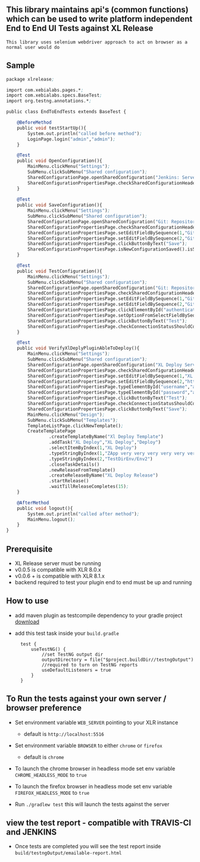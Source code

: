 ## This library maintains api's (common functions) which can be used to write platform independent End to End UI Tests against XL Release

    This library uses selenium webdriver approach to act on browser as a normal user would do 

## Sample

```ll
package xlrelease;

import com.xebialabs.pages.*;
import com.xebialabs.specs.BaseTest;
import org.testng.annotations.*;

public class EndToEndTests extends BaseTest {

    @BeforeMethod
    public void testStartUp(){
        System.out.println("called before method");
        LoginPage.login("admin","admin");
    }

    @Test
    public void OpenConfiguration(){
        MainMenu.clickMenu("Settings");
        SubMenu.clickSubMenu("Shared configuration");
        SharedConfigurationPage.openSharedConfiguration("Jenkins: Server");
        SharedConfigurationPropertiesPage.checkSharedConfigurationHeader("Jenkins");
    }
   
    @Test
    public void SaveConfiguration(){
        MainMenu.clickMenu("Settings");
        SubMenu.clickSubMenu("Shared configuration");
        SharedConfigurationPage.openSharedConfiguration("Git: Repository");
        SharedConfigurationPropertiesPage.checkSharedConfigurationHeader("Git");
        SharedConfigurationPropertiesPage.setEditFieldBySequence(1,"Git Title Name");
        SharedConfigurationPropertiesPage.setEditFieldBySequence(2,"Git Url");
        SharedConfigurationPropertiesPage.clickButtonByText("Save");
        SharedConfigurationPropertiesPage.isNewConfigurationSaved().isSharedConfigurationPageVisible("Git: Repository");
    }

    @Test
    public void TestConfiguration(){
        MainMenu.clickMenu("Settings");
        SubMenu.clickSubMenu("Shared configuration");
        SharedConfigurationPage.openSharedConfiguration("Git: Repository");
        SharedConfigurationPropertiesPage.checkSharedConfigurationHeader("Git");
        SharedConfigurationPropertiesPage.setEditFieldBySequence(1,"Git Title Name");
        SharedConfigurationPropertiesPage.setEditFieldBySequence(2,"Git Url");
        SharedConfigurationPropertiesPage.clickElementById("authenticationMethod"); // clicking the element so that select field will be visible on next step
        SharedConfigurationPropertiesPage.setOptionFromSelectFieldBySequence(1,"None");
        SharedConfigurationPropertiesPage.clickButtonByText("Test");
        SharedConfigurationPropertiesPage.checkConnectionStatusShouldContain("Can't connect");
    }

    @Test
    public void VerifyXlDeplyPluginAbleToDeploy(){
        MainMenu.clickMenu("Settings");
        SubMenu.clickSubMenu("Shared configuration");
        SharedConfigurationPage.openSharedConfiguration("XL Deploy Server");
        SharedConfigurationPropertiesPage.checkSharedConfigurationHeader("XL Deploy");
        SharedConfigurationPropertiesPage.setEditFieldBySequence(1,"XL Deploy");
        SharedConfigurationPropertiesPage.setEditFieldBySequence(2,"http://xl-deploy-nightly.xebialabs.com:4516/");
        SharedConfigurationPropertiesPage.typeElementById("username","admin");
        SharedConfigurationPropertiesPage.typeElementById("password","admin");
        SharedConfigurationPropertiesPage.clickButtonByText("Test");
        SharedConfigurationPropertiesPage.checkConnectionStatusShouldContain("XL Deploy Server is available");
        SharedConfigurationPropertiesPage.clickButtonByText("Save");
        MainMenu.clickMenu("Design");
        SubMenu.clickSubMenu("Templates");
        TemplateListPage.clickNewTemplate();
        CreateTemplatePage
                .createTemplateByName("Xl Deploy Template")
                .addTask("XL Deploy","XL Deploy","Deploy")
                .selectItemByIndex(1,"XL Deploy")
                .typeStringByIndex(1,"ZApp very very very very very very very very very very very very very very very very very very very very very very very very very very very very very long string/1.0")
                .typeStringByIndex(2,"TestDirEnv/Env2")
                .closeTaskDetails()
                .newReleaseFromTemplate()
                .createReleaseByName("XL Deploy Release")
                .startRelease()
                .waitTillReleaseCompletes(15);
    }

    @AfterMethod
    public void logout(){
        System.out.println("called after method");
        MainMenu.logout();
    }
}
```
    
## Prerequisite 

 - XL Release server must be running
 - v0.0.5 is compatible with XLR 8.0.x
 - v0.0.6 + is compatible with XLR 8.1.x
 - backend required to test your plugin end to end must be up and running

## How to use 

 - add maven plugin as testcompile dependency to your gradle project [download](https://mvnrepository.com/artifact/com.xebialabs.gradle.plugins/xl-test-api)
 - add this test task inside your `build.gradle`
  
         
         test {
             useTestNG() {
                 //set TestNG output dir
                 outputDirectory = file("$project.buildDir//testngOutput")
                 //required to turn on TestNG reports
                 useDefaultListeners = true
             }
         }
         
 

## To Run the tests against your own server / browser preference 

 - Set environment variable `WEB_SERVER` pointing to your XLR instance 
    - default is `http://localhost:5516`
    
 - Set environment variable `BROWSER` to either `chrome` or `firefox`
    - default is `chrome`
 
 - To launch the chrome browser in headless mode set env variable `CHROME_HEADLESS_MODE` to `true`
 - To launch the firefox browser in headless mode set env variable `FIREFOX_HEADLESS_MODE` to `true`   
 - Run `./gradlew test` this will launch the tests against the server 
 
## view the test report - compatible with TRAVIS-CI and JENKINS

 - Once tests are completed you will see the test report inside `build/testngOutput/emailable-report.html`
 